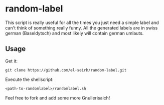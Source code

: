 # random-label

This script is really useful for all the times you just need a simple label
and can't think of something really funny. All the generated labels are in 
swiss german (Baseldytsch) and most likely will contain german umlauts.

## Usage
Get it:
```
git clone https://github.com/el-seirh/random-label.git
```
Execute the shellscript:
```
<path-to-randomlabel>/randomlabel.sh
```
Feel free to fork and add some more Gnullerisaich!